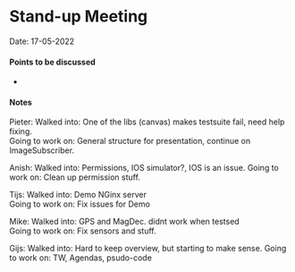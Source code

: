 # Stand-up Meeting
Date: 17-05-2022
#### Points to be discussed
-
#### Notes
Pieter:
	Walked into: One of the libs (canvas) makes testsuite fail, need help fixing.       
	Going to work on: General structure for presentation, continue on ImageSubscriber.   

Anish:
	Walked into: Permissions, IOS simulator?, IOS is an issue.
	Going to work on: Clean up permission stuff. 

Tijs:
	Walked into: Demo NGinx server            
	Going to work on:  Fix issues for Demo 

Mike:
	Walked into:        GPS and MagDec. didnt work when testsed     
	Going to work on:   Fix sensors and stuff.
	
Gijs:
	Walked into:           Hard to keep overview, but starting to make sense.
	Going to work on:    TW, Agendas, psudo-code
